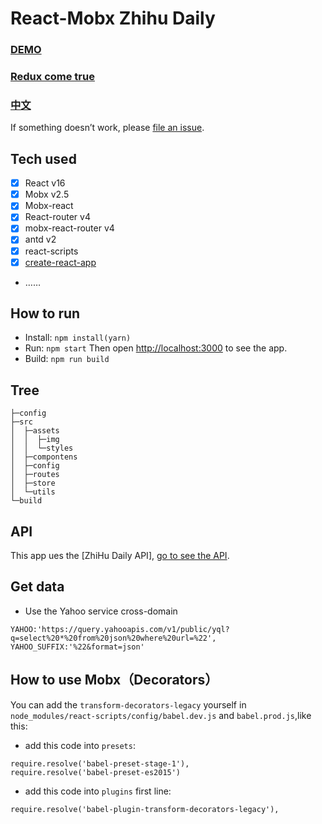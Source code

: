 # React-Mobx Zhihu Daily

### [DEMO](https://hancoson.github.io/react-mobx-demo/build/index.html)

### [Redux come true](https://github.com/Hancoson/react-redux-demo)
### [中文](https://github.com/Hancoson/react-mobx-demo/blob/master/README-zh.md)

If something doesn’t work, please [file an issue](https://github.com/Hancoson/react-mobx-demo/issues).

## Tech used
- [x] React v16
- [x] Mobx v2.5
- [x] Mobx-react
- [x] React-router v4
- [x] mobx-react-router v4
- [x] antd v2
- [x] react-scripts
- [x] [create-react-app](https://github.com/facebookincubator/create-react-app)
- ……
 
## How to run
- Install: `npm install(yarn)`
- Run: `npm start` Then open [http://localhost:3000](http://localhost:3000/) to see the app.
- Build: `npm run build`
 
## Tree
```$xslt
├─config
├─src
│  ├─assets
│  │  ├─img
│  │  └─styles
│  ├─compontens
│  ├─config
│  ├─routes
│  ├─store
│  └─utils
└─build
```

## API
This app ues the [ZhiHu Daily API], [go to see the API](https://github.com/izzyleung/ZhihuDailyPurify/wiki/%E7%9F%A5%E4%B9%8E%E6%97%A5%E6%8A%A5-API-%E5%88%86%E6%9E%90).

## Get data
- Use the Yahoo service cross-domain
```$xslt
YAHOO:'https://query.yahooapis.com/v1/public/yql?q=select%20*%20from%20json%20where%20url=%22',
YAHOO_SUFFIX:'%22&format=json'
```

## How to use Mobx（Decorators）

You can add the `transform-decorators-legacy` yourself in `node_modules/react-scripts/config/babel.dev.js` and `babel.prod.js`,like this:

- add this code into `presets`:

```
require.resolve('babel-preset-stage-1'),
require.resolve('babel-preset-es2015')
```
- add this code into `plugins` first line:
```
require.resolve('babel-plugin-transform-decorators-legacy'),
```